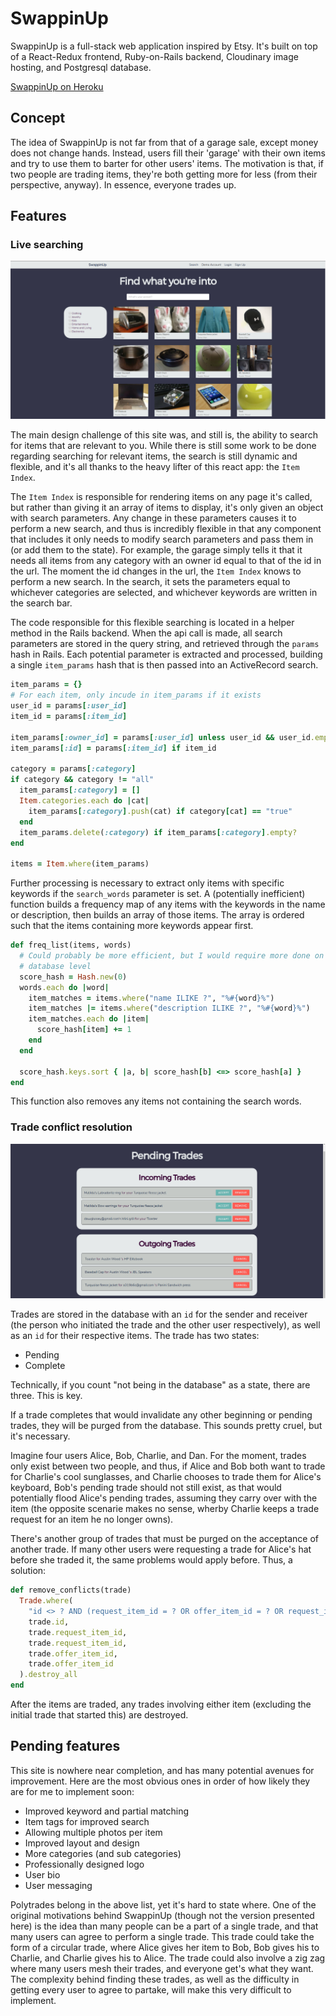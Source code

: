 # SwappinUp

SwappinUp is a full-stack web application inspired by Etsy. It's built on top of a React-Redux frontend, Ruby-on-Rails backend, Cloudinary image hosting, and Postgresql database.

[SwappinUp on Heroku][Heroku]

[Heroku]: https://swappin-up.herokuapp.com/#/

## Concept

The idea of SwappinUp is not far from that of a garage sale, except money does not change hands. Instead, users fill their 'garage' with their own items and try to use them to barter for other users' items. The motivation is that, if two people are trading items, they're both getting more for less (from their perspective, anyway). In essence, everyone trades up.

## Features

### Live searching

![Search Page](docs/screenshots/searchpage.png)

The main design challenge of this site was, and still is, the ability to search for items that are relevant to you. While there is still some work to be done regarding searching for relevant items, the search is still dynamic and flexible, and it's all thanks to the heavy lifter of this react app: the `Item Index`.

The `Item Index` is responsible for rendering items on any page it's called, but rather than giving it an array of items to display, it's only given an object with search parameters. Any change in these parameters causes it to perform a new search, and thus is incredibly flexible in that any component that includes it only needs to modify search parameters and pass them in (or add them to the state). For example, the garage simply tells it that it needs all items from any category with an owner id equal to that of the id in the url. The moment the id changes in the url, the `Item Index` knows to perform a new search. In the search, it sets the parameters equal to whichever categories are selected, and whichever keywords are written in the search bar.

The code responsible for this flexible searching is located in a helper method in the Rails backend. When the api call is made, all search parameters are stored in the query string, and retrieved through the `params` hash in Rails. Each potential parameter is extracted and processed, building a single `item_params` hash that is then passed into an ActiveRecord search. 

```Ruby
item_params = {}
# For each item, only incude in item_params if it exists
user_id = params[:user_id]
item_id = params[:item_id]

item_params[:owner_id] = params[:user_id] unless user_id && user_id.empty?
item_params[:id] = params[:item_id] if item_id

category = params[:category]
if category && category != "all"
  item_params[:category] = []
  Item.categories.each do |cat|
    item_params[:category].push(cat) if category[cat] == "true"
  end
  item_params.delete(:category) if item_params[:category].empty?
end

items = Item.where(item_params)
```

Further processing is necessary to extract only items with specific keywords if the `search_words` parameter is set. A (potentially inefficient) function builds a frequency map of any items with the keywords in the name or description, then builds an array of those items. The array is ordered such that the items containing more keywords appear first.

```Ruby
def freq_list(items, words)
  # Could probably be more efficient, but I would require more done on the 
  # database level
  score_hash = Hash.new(0)
  words.each do |word|
    item_matches = items.where("name ILIKE ?", "%#{word}%")
    item_matches |= items.where("description ILIKE ?", "%#{word}%")
    item_matches.each do |item|
      score_hash[item] += 1
    end
  end
  
  score_hash.keys.sort { |a, b| score_hash[b] <=> score_hash[a] }
end
```

This function also removes any items not containing the search words.

### Trade conflict resolution

![Search Page](docs/screenshots/trades.png)

Trades are stored in the database with an `id` for the sender and receiver (the person who initiated the trade and the other user respectively), as well as an `id` for their respective items. The trade has two states:

- Pending
- Complete

Technically, if you count "not being in the database" as a state, there are three. This is key.

If a trade completes that would invalidate any other beginning or pending trades, they will be purged from the database. This sounds pretty cruel, but it's necessary. 

Imagine four users Alice, Bob, Charlie, and Dan. For the moment, trades only exist between two people, and thus, if Alice and Bob both want to trade for Charlie's cool sunglasses, and Charlie chooses to trade them for Alice's keyboard, Bob's pending trade should not still exist, as that would potentially flood Alice's pending trades, assuming they carry over with the item (the opposite scenarie makes no sense, wherby Charlie keeps a trade request for an item he no longer owns).

There's another group of trades that must be purged on the acceptance of another trade. If many other users were requesting a trade for Alice's hat before she traded it, the same problems would apply before. Thus, a solution:

```Ruby
def remove_conflicts(trade)
  Trade.where(
    "id <> ? AND (request_item_id = ? OR offer_item_id = ? OR request_item_id = ? OR offer_item_id = ?)", 
    trade.id, 
    trade.request_item_id,
    trade.request_item_id,
    trade.offer_item_id,
    trade.offer_item_id
  ).destroy_all
end
```

After the items are traded, any trades involving either item (excluding the initial trade that started this) are destroyed.

## Pending features

This site is nowhere near completion, and has many potential avenues for improvement. Here are the most obvious ones in order of how likely they are for me to implement soon:

- Improved keyword and partial matching
- Item tags for improved search
- Allowing multiple photos per item
- Improved layout and design
- More categories (and sub categories)
- Professionally designed logo
- User bio
- User messaging

Polytrades belong in the above list, yet it's hard to state where. One of the original motivations behind SwappinUp (though not the version presented here) is the idea than many people can be a part of a single trade, and that many users can agree to perform a single trade. This trade could take the form of a circular trade, where Alice gives her item to Bob, Bob gives his to Charlie, and Charlie gives his to Alice. The trade could also involve a zig zag where many users mesh their trades, and everyone get's what they want. The complexity behind finding these trades, as well as the difficulty in getting every user to agree to partake, will make this very difficult to implement.